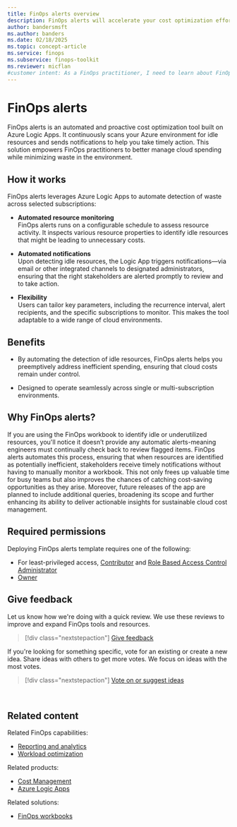 ```yaml
---
title: FinOps alerts overview
description: FinOps alerts will accelerate your cost optimization efforts with scheduled notifications that continuously monitor your cloud environment, empowering you to make informed decisions without the hassle.
author: bandersmsft
ms.author: banders
ms.date: 02/18/2025
ms.topic: concept-article
ms.service: finops
ms.subservice: finops-toolkit
ms.reviewer: micflan
#customer intent: As a FinOps practitioner, I need to learn about FinOps alerts.
---
```


<!-- markdownlint-disable-next-line MD025 -->
# FinOps alerts

FinOps alerts is an automated and proactive cost optimization tool built on Azure Logic Apps. It continuously scans your Azure environment for idle resources and sends notifications to help you take timely action. This solution empowers FinOps practitioners to better manage cloud spending while minimizing waste in the environment.

## How it works

FinOps alerts leverages Azure Logic Apps to automate detection of waste across selected subscriptions:

- **Automated resource monitoring** <br> FinOps alerts runs on a configurable schedule to assess resource activity. It inspects various resource properties to identify idle resources that might be leading to unnecessary costs.

- **Automated notifications** <br> Upon detecting idle resources, the Logic App triggers notifications—via email or other integrated channels to designated administrators, ensuring that the right stakeholders are alerted promptly to review and to take action.

- **Flexibility** <br> Users can tailor key parameters, including the recurrence interval, alert recipients, and the specific subscriptions to monitor. This makes the tool adaptable to a wide range of cloud environments.

## Benefits

- By automating the detection of idle resources, FinOps alerts helps you preemptively address inefficient spending, ensuring that cloud costs remain under control.

- Designed to operate seamlessly across single or multi-subscription environments.

## Why FinOps alerts?

If you are using the FinOps workbook to identify idle or underutilized resources, you'll notice it doesn’t provide any automatic alerts-meaning engineers must continually check back to review flagged items. FinOps alerts automates this process, ensuring that when resources are identified as potentially inefficient, stakeholders receive timely notifications without having to manually monitor a workbook. This not only frees up valuable time for busy teams but also improves the chances of catching cost-saving opportunities as they arise. Moreover, future releases of the app are planned to include additional queries, broadening its scope and further enhancing its ability to deliver actionable insights for sustainable cloud cost management.

## Required permissions

Deploying FinOps alerts template requires one of the following:

- For least-privileged access, [Contributor](/azure/role-based-access-control/built-in-roles#contributor) and [Role Based Access Control Administrator](/azure/role-based-access-control/built-in-roles#role-based-access-control-administrator)
- [Owner](/azure/role-based-access-control/built-in-roles#owner)

## Give feedback

Let us know how we're doing with a quick review. We use these reviews to improve and expand FinOps tools and resources.

> [!div class="nextstepaction"]
> [Give feedback](https://portal.azure.com/#view/HubsExtension/InProductFeedbackBlade/extensionName/FinOpsToolkit/cesQuestion/How%20easy%20or%20hard%20is%20it%20to%20use%20FinOps%20alerts%3F/cvaQuestion/How%20valuable%20are%20FinOps%20alerts%3F/surveyId/FTK0.8/bladeName/Alerts/featureName/Overview)

If you're looking for something specific, vote for an existing or create a new idea. Share ideas with others to get more votes. We focus on ideas with the most votes.

> [!div class="nextstepaction"]
> [Vote on or suggest ideas](https://github.com/microsoft/finops-toolkit/issues?q=is%3Aissue%20is%3Aopen%20label%3A%22Tool%3A%20FinOps%20alerts%22%20sort%3Areactions-%2B1-desc)

<br>

## Related content

Related FinOps capabilities:

- [Reporting and analytics](../../framework/understand/reporting.md)
- [Workload optimization](../../framework/optimize/workloads.md)

Related products:

- [Cost Management](/azure/cost-management-billing/costs/)
- [Azure Logic Apps](/azure/azure-logic-apps/)

Related solutions:

- [FinOps workbooks](../workbooks/finops-workbooks-overview.md)
  
<br>
